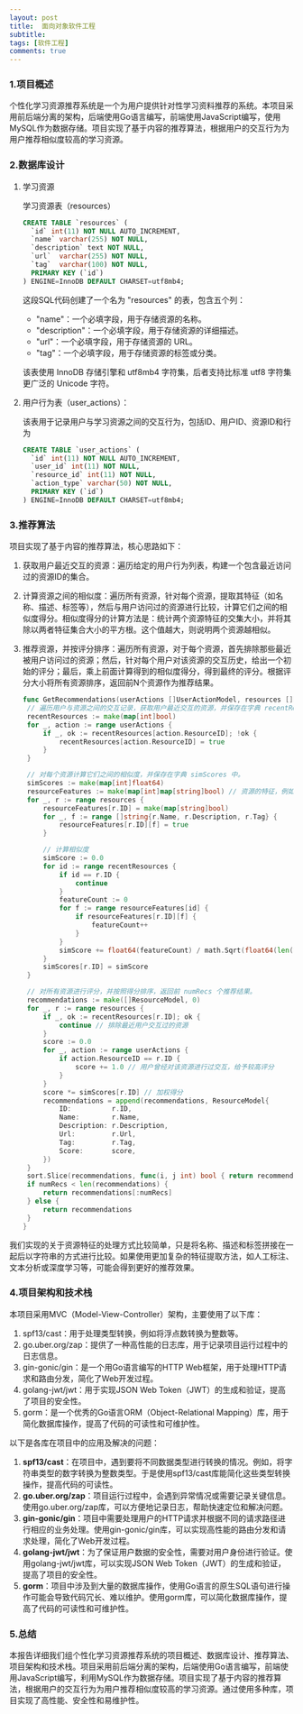 ```yaml
---
layout: post
title:  面向对象软件工程
subtitle:
tags: [软件工程]
comments: true
---
```


### 1.项目概述

个性化学习资源推荐系统是一个为用户提供针对性学习资料推荐的系统。本项目采用前后端分离的架构，后端使用Go语言编写，前端使用JavaScript编写，使用MySQL作为数据存储。项目实现了基于内容的推荐算法，根据用户的交互行为为用户推荐相似度较高的学习资源。

### 2.数据库设计

1. 学习资源

   学习资源表（resources）

   ```sql
   CREATE TABLE `resources` (
     `id` int(11) NOT NULL AUTO_INCREMENT,
     `name` varchar(255) NOT NULL,
     `description` text NOT NULL,
     `url`  varchar(255) NOT NULL,
     `tag`  varchar(100) NOT NULL,
     PRIMARY KEY (`id`)
   ) ENGINE=InnoDB DEFAULT CHARSET=utf8mb4;
   
   ```

   这段SQL代码创建了一个名为 "resources" 的表，包含五个列：

   - "name"：一个必填字段，用于存储资源的名称。
   - "description"：一个必填字段，用于存储资源的详细描述。
   - "url"：一个必填字段，用于存储资源的 URL。
   - "tag"：一个必填字段，用于存储资源的标签或分类。

   该表使用 InnoDB 存储引擎和 utf8mb4 字符集，后者支持比标准 utf8 字符集更广泛的 Unicode 字符。

2. 用户行为表（user_actions）：

   该表用于记录用户与学习资源之间的交互行为，包括ID、用户ID、资源ID和行为

   ```sql
   CREATE TABLE `user_actions` (
     `id` int(11) NOT NULL AUTO_INCREMENT,
     `user_id` int(11) NOT NULL,
     `resource_id` int(11) NOT NULL,
     `action_type` varchar(50) NOT NULL,
     PRIMARY KEY (`id`)
   ) ENGINE=InnoDB DEFAULT CHARSET=utf8mb4;
   ```

### 3.推荐算法

项目实现了基于内容的推荐算法，核心思路如下：

1. 获取用户最近交互的资源：遍历给定的用户行为列表，构建一个包含最近访问过的资源ID的集合。

2. 计算资源之间的相似度：遍历所有资源，针对每个资源，提取其特征（如名称、描述、标签等），然后与用户访问过的资源进行比较，计算它们之间的相似度得分。相似度得分的计算方法是：统计两个资源特征的交集大小，并将其除以两者特征集合大小的平方根。这个值越大，则说明两个资源越相似。

3. 推荐资源，并按评分排序：遍历所有资源，对于每个资源，首先排除那些最近被用户访问过的资源；然后，针对每个用户对该资源的交互历史，给出一个初始的评分；最后，乘上前面计算得到的相似度得分，得到最终的评分。根据评分大小将所有资源排序，返回前N个资源作为推荐结果。

   ```go
   func GetRecommendations(userActions []UserActionModel, resources []ResourceModel, numRecs int) []ResourceModel {
   	// 遍历用户与资源之间的交互记录，获取用户最近交互的资源，并保存在字典 recentResources 中。
   	recentResources := make(map[int]bool)
   	for _, action := range userActions {
   		if _, ok := recentResources[action.ResourceID]; !ok {
   			recentResources[action.ResourceID] = true
   		}
   	}
   
   	// 对每个资源计算它们之间的相似度，并保存在字典 simScores 中。
   	simScores := make(map[int]float64)
   	resourceFeatures := make(map[int]map[string]bool) // 资源的特征，例如标签、描述等
   	for _, r := range resources {
   		resourceFeatures[r.ID] = make(map[string]bool)
   		for _, f := range []string{r.Name, r.Description, r.Tag} {
   			resourceFeatures[r.ID][f] = true
   		}
   
   		// 计算相似度
   		simScore := 0.0
   		for id := range recentResources {
   			if id == r.ID {
   				continue
   			}
   			featureCount := 0
   			for f := range resourceFeatures[id] {
   				if resourceFeatures[r.ID][f] {
   					featureCount++
   				}
   			}
   			simScore += float64(featureCount) / math.Sqrt(float64(len(resourceFeatures[id]))*float64(len(resourceFeatures[r.ID])))
   		}
   		simScores[r.ID] = simScore
   	}
   
   	// 对所有资源进行评分，并按照得分排序，返回前 numRecs 个推荐结果。
   	recommendations := make([]ResourceModel, 0)
   	for _, r := range resources {
   		if _, ok := recentResources[r.ID]; ok {
   			continue // 排除最近用户交互过的资源
   		}
   		score := 0.0
   		for _, action := range userActions {
   			if action.ResourceID == r.ID {
   				score += 1.0 // 用户曾经对该资源进行过交互，给予较高评分
   			}
   		}
   		score *= simScores[r.ID] // 加权得分
   		recommendations = append(recommendations, ResourceModel{
   			ID:          r.ID,
   			Name:        r.Name,
   			Description: r.Description,
   			Url:         r.Url,
   			Tag:         r.Tag,
   			Score:       score,
   		})
   	}
   	sort.Slice(recommendations, func(i, j int) bool { return recommendations[i].Score > recommendations[j].Score })
   	if numRecs < len(recommendations) {
   		return recommendations[:numRecs]
   	} else {
   		return recommendations
   	}
   }
   
   ```

我们实现的关于资源特征的处理方式比较简单，只是将名称、描述和标签拼接在一起后以字符串的方式进行比较。如果使用更加复杂的特征提取方法，如人工标注、文本分析或深度学习等，可能会得到更好的推荐效果。

### 4.项目架构和技术栈

本项目采用MVC（Model-View-Controller）架构，主要使用了以下库：

1. spf13/cast：用于处理类型转换，例如将浮点数转换为整数等。
2. go.uber.org/zap：提供了一种高性能的日志库，用于记录项目运行过程中的日志信息。
3. gin-gonic/gin：是一个用Go语言编写的HTTP Web框架，用于处理HTTP请求和路由分发，简化了Web开发过程。
4. golang-jwt/jwt：用于实现JSON Web Token（JWT）的生成和验证，提高了项目的安全性。
5. gorm：是一个优秀的Go语言ORM（Object-Relational Mapping）库，用于简化数据库操作，提高了代码的可读性和可维护性。

以下是各库在项目中的应用及解决的问题：

1. **spf13/cast**：在项目中，遇到要将不同数据类型进行转换的情况。例如，将字符串类型的数字转换为整数类型。于是使用spf13/cast库能简化这些类型转换操作，提高代码的可读性。
2. **go.uber.org/zap**：项目运行过程中，会遇到异常情况或需要记录关键信息。使用go.uber.org/zap库，可以方便地记录日志，帮助快速定位和解决问题。
3. **gin-gonic/gin**：项目中需要处理用户的HTTP请求并根据不同的请求路径进行相应的业务处理。使用gin-gonic/gin库，可以实现高性能的路由分发和请求处理，简化了Web开发过程。
4. **golang-jwt/jwt**：为了保证用户数据的安全性，需要对用户身份进行验证。使用golang-jwt/jwt库，可以实现JSON Web Token（JWT）的生成和验证，提高了项目的安全性。
5. **gorm**：项目中涉及到大量的数据库操作，使用Go语言的原生SQL语句进行操作可能会导致代码冗长、难以维护。使用gorm库，可以简化数据库操作，提高了代码的可读性和可维护性。

### 5.总结

本报告详细我们组个性化学习资源推荐系统的项目概述、数据库设计、推荐算法、项目架构和技术栈。项目采用前后端分离的架构，后端使用Go语言编写，前端使用JavaScript编写，利用MySQL作为数据存储。项目实现了基于内容的推荐算法，根据用户的交互行为为用户推荐相似度较高的学习资源。通过使用多种库，项目实现了高性能、安全性和易维护性。